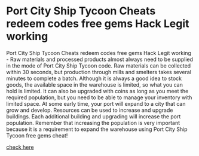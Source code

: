 # Port City Ship Tycoon Cheats redeem codes free gems Hack Legit working

Port City Ship Tycoon Cheats redeem codes free gems Hack Legit working - Raw materials and processed products almost always need to be supplied in the mode of Port City Ship Tycoon code. Raw materials can be collected within 30 seconds, but production through mills and smelters takes several minutes to complete a batch. Although it is always a good idea to stock goods, the available space in the warehouse is limited, so what you can hold is limited. It can also be upgraded with coins as long as you meet the required population, but you need to be able to manage your inventory with limited space. At some early time, your port will expand to a city that can grow and develop. Resources can be used to increase and upgrade buildings. Each additional building and upgrading will increase the port population. Remember that increasing the population is very important because it is a requirement to expand the warehouse using Port City Ship Tycoon free gems cheat!

<a href="https://yintamod.xyz/port-city-ship-tycoon/">check here</a>









